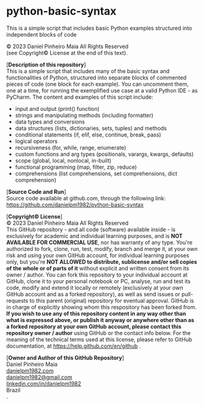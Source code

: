 # python-basic-syntax
This is a simple script that includes basic Python examples structured into independent blocks of code

© 2023 Daniel Pinheiro Maia All Rights Reserved<br>
(see Copyright© License at the end of this text).

[**Description of this repository**]<br>
This is a simple script that includes many of the basic syntax and functionalities of Python, structured into separate blocks of commented pieces of code (one block for each example). You can uncomment them, one at a time, for running the exemplified use case at a valid Python IDE - as PyCharm.
The content and examples of this script include:<br>
- input and output (print() function)<br>
- strings and manipulating methods (including formatter)<br>
- data types and conversions<br>
- data structures (lists, dictionaries, sets, tuples) and methods<br>
- conditional statements (if, elif, else, continue, break, pass)<br>
- logical operators<br>
- recursiveness (for, while, range, enumerate)<br>
- custom functions and arg types (positionals, varargs, kwargs, defaults)<br>
- scope (global, local, nonlocal, in-built)<br>
- functional programming (map, filter, zip, reduce)<br>
- comprehensions (list comprehensions, set comprehensions, dict comprehension)

[**Source Code and Run**]<br>
Source code available at github.com, through the following link:<br>
https://github.com/danielpm1982/python-basic-syntax <br>

[**Copyright© License**]<br>
© 2023 Daniel Pinheiro Maia All Rights Reserved<br>
This GitHub repository - and all code (software) available inside - is exclusively for academic and individual learning purposes, and is **NOT AVAILABLE FOR COMMERCIAL USE**, nor has warranty of any type. You're authorized to fork, clone, run, test, modify, branch and merge it, at your own risk and using your own GitHub account, for individual learning purposes only, but you're **NOT ALLOWED to distribute, sublicense and/or sell copies of the whole or of parts of it** without explicit and written consent from its owner / author. You can fork this repository to your individual account at GitHub, clone it to your personal notebook or PC, analyse, run and test its code, modify and extend it locally or remotely (exclusively at your own GitHub account and as a forked repository), as well as send issues or pull-requests to this parent (original) repository for eventual approval. GitHub is in charge of explicitly showing whom this respository has been forked from. **If you wish to use any of this repository content in any way other than what is expressed above, or publish it anyway or anywhere other than as a forked repository at your own GitHub account, please contact this repository owner / author** using GitHub or the contact info below. For the meaning of the technical terms used at this license, please refer to GitHub documentation, at https://help.github.com/en/github .

[**Owner and Author of this GitHub Repository**]<br>
Daniel Pinheiro Maia<br>
[danielpm1982.com](https://www.danielpm1982.com)<br>
danielpm1982@gmail.com<br>
[linkedin.com/in/danielpm1982](https://www.linkedin.com/in/danielpm1982)<br>
Brazil<br>
.
